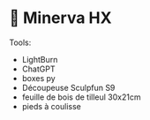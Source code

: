 # 🔸 Minerva HX

Tools:
  - LightBurn
  - ChatGPT
  - boxes py
  - Découpeuse Sculpfun S9
  - feuille de bois de tilleul 30x21cm
  - pieds à coulisse
